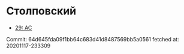 # Столповский
- [29: AC](29.md)

Commit: 64d645fda09f1bb64c683d41d8487569bb5a0561
 fetched at: 20201117-233309
